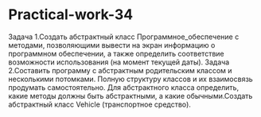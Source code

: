 # Practical-work-34
Задача 1.Создать абстрактный класс Программное_обеспечение с методами, позволяющими вывести на экран информацию о программном обеспечении, а также определить соответствие возможности использования (на момент текущей даты).
Задача 2.Составить программу с абстрактным родительским классом и несколькими потомками. Полную структуру классов и их взаимосвязь продумать самостоятельно. Для абстрактного класса определить, какие методы должны быть абстрактными, а какие обычными.Создать абстрактный класс Vehicle (транспортное средство). 
